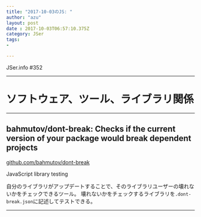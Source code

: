 ```yaml
---
title: "2017-10-03のJS: "
author: "azu"
layout: post
date : 2017-10-03T06:57:10.375Z
category: JSer
tags:
-

---
```


JSer.info #352

----

<h1 class="site-genre">ソフトウェア、ツール、ライブラリ関係</h1>

----

## bahmutov/dont-break: Checks if the current version of your package would break dependent projects
[github.com/bahmutov/dont-break](https://github.com/bahmutov/dont-break "bahmutov/dont-break: Checks if the current version of your package would break dependent projects")
<p class="jser-tags jser-tag-icon"><span class="jser-tag">JavaScript</span> <span class="jser-tag">library</span> <span class="jser-tag">testing</span></p>

自分のライブラリがアップデートすることで、そのライブラリユーザーの壊れないかをチェックできるツール。
壊れないかをチェックするライブラリを`.dont-break.json`に記述してテストできる。


----
